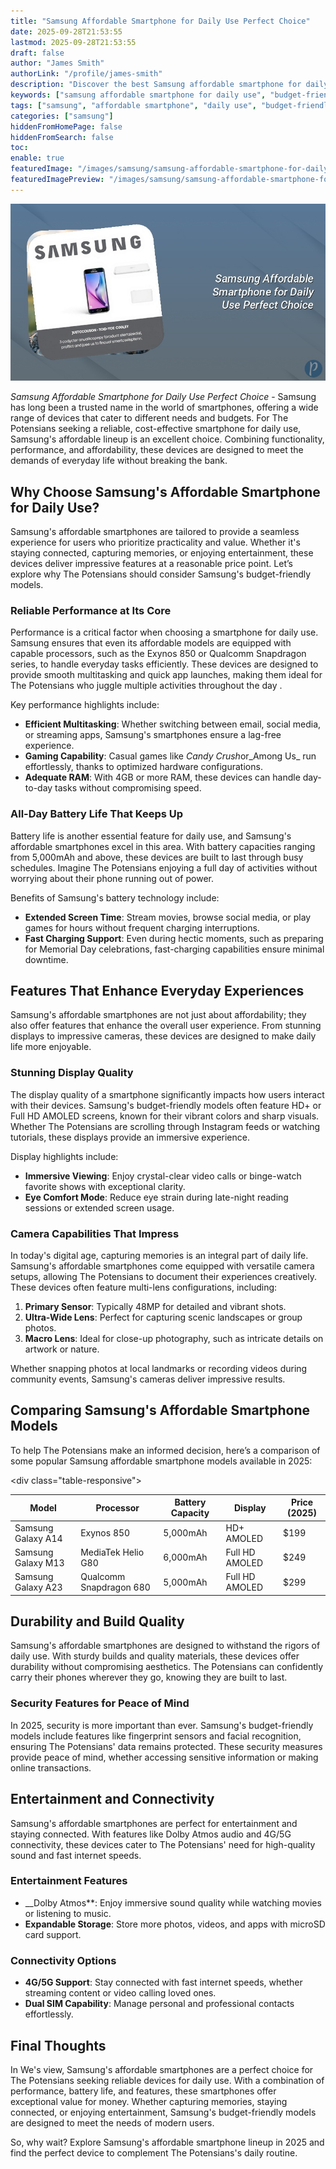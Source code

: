 ```yaml
---
title: "Samsung Affordable Smartphone for Daily Use Perfect Choice"
date: 2025-09-28T21:53:55
lastmod: 2025-09-28T21:53:55
draft: false
author: "James Smith"
authorLink: "/profile/james-smith"
description: "Discover the best Samsung affordable smartphone for daily use. Enjoy top features, reliability, and style without breaking the bank. Explore more now!"
keywords: ["samsung affordable smartphone for daily use", "budget-friendly Samsung smartphones", "daily use smartphone features"]
tags: ["samsung", "affordable smartphone", "daily use", "budget-friendly"]
categories: ["samsung"]
hiddenFromHomePage: false
hiddenFromSearch: false
toc:
enable: true
featuredImage: "/images/samsung/samsung-affordable-smartphone-for-daily-use-perfect-choice.jpg"
featuredImagePreview: "/images/samsung/samsung-affordable-smartphone-for-daily-use-perfect-choice.jpg"
---
```


![Samsung Affordable Smartphone for Daily Use Perfect Choice](/images/samsung/samsung-affordable-smartphone-for-daily-use-perfect-choice.jpg)



*Samsung Affordable Smartphone for Daily Use Perfect Choice* - Samsung has long been a trusted name in the world of smartphones, offering a wide range of devices that cater to different needs and budgets. For The Potensians seeking a reliable, cost-effective smartphone for daily use, Samsung's affordable lineup is an excellent choice. Combining functionality, performance, and affordability, these devices are designed to meet the demands of everyday life without breaking the bank. 

## Why Choose Samsung's Affordable Smartphone for Daily Use?

Samsung's affordable smartphones are tailored to provide a seamless experience for users who prioritize practicality and value. Whether it's staying connected, capturing memories, or enjoying entertainment, these devices deliver impressive features at a reasonable price point. Let’s explore why The Potensians should consider Samsung's budget-friendly models.

### Reliable Performance at Its Core

Performance is a critical factor when choosing a smartphone for daily use. Samsung ensures that even its affordable models are equipped with capable processors, such as the Exynos 850 or Qualcomm Snapdragon series, to handle everyday tasks efficiently. These devices are designed to provide smooth multitasking and quick app launches, making them ideal for The Potensians who juggle multiple activities throughout the day .

Key performance highlights include:

- **Efficient Multitasking**: Whether switching between email, social media, or streaming apps, Samsung's smartphones ensure a lag-free experience.
- **Gaming Capability**: Casual games like *Candy Crush*or_Among Us_ run effortlessly, thanks to optimized hardware configurations.
- **Adequate RAM**: With 4GB or more RAM, these devices can handle day-to-day tasks without compromising speed.

### All-Day Battery Life That Keeps Up

Battery life is another essential feature for daily use, and Samsung's affordable smartphones excel in this area. With battery capacities ranging from 5,000mAh and above, these devices are built to last through busy schedules. Imagine The Potensians enjoying a full day of activities without worrying about their phone running out of power.

Benefits of Samsung's battery technology include:

- **Extended Screen Time**: Stream movies, browse social media, or play games for hours without frequent charging interruptions.
- **Fast Charging Support**: Even during hectic moments, such as preparing for Memorial Day celebrations, fast-charging capabilities ensure minimal downtime.

## Features That Enhance Everyday Experiences

Samsung's affordable smartphones are not just about affordability; they also offer features that enhance the overall user experience. From stunning displays to impressive cameras, these devices are designed to make daily life more enjoyable.

### Stunning Display Quality

The disp​lay quality of a smartphone significantly impacts how users interact with their devices. Samsung's budget-friendly models often feature HD+ or Full HD AMOLED screens, known for their vibrant colors and sharp visuals. Whether The Potensians are scrolling through Instagram feeds or watching tutorials, these displays provide an immersive experience.

Display highlights include:

- **Immersive Viewing**: Enjoy crystal-clear video calls or binge-watch favorite shows with exceptional clarity.
- **Eye Comfort Mode**: Reduce eye strain during late-night reading sessions or extended screen usage.

### Camera Capabilities That Impress

In today's digital age, capturing memories is an integral part of daily life. Samsung's affordable smartphones come equipped with versatile camera setups, allowing The Potensians to document their experiences creatively. These devices often feature multi-lens configurations, including:

1. **Primary Sensor**: Typically 48MP for detailed and vibrant shots.
2. **Ultra-Wide Lens**: Perfect for capturing scenic landscapes or group photos.
3. **Macro Lens**: Ideal for close-up photography, such as intricate details on artwork or nature.

Whether snapping photos at local landmarks or recording videos during community events, Samsung's cameras deliver impressive results.

## Comparing Samsung's Affordable Smartphone Models

To help The Potensians make an informed decision, here’s a comparison of some popular Samsung affordable smartphone models available in 2025:

<div​ class="table-responsive">
<table class="html-table">
<thead>
<tr>
<th>Model</th>
<th>Processor</th>
<th>Battery Capacity</th>
<th>Display</th>
<th>Price (2025)</th>
</tr>
</thead>
<tbody>
<tr>
<td>Samsung Galaxy A14</td>
<td>Exynos 850</td>
<td>5,000mAh</td>
<td>HD+ AMOLED</td>
<td>$199</td>
</tr>
<tr>
<td>Samsung Galaxy M13</td>
<td>MediaTek Helio G80</td>
<td>6,000mAh</td>
<td>Full HD AMOLED</td>
<td>$249</td>
</tr>
<tr>
<td>Samsung Galaxy A23</td>
<td>Qualcomm Snapdragon 680</td>
<td>5,000mAh</td>
<td>Full HD AMOLED</td>
<td>$299</td>
</tr>
</tbody>
</table>
</div>

## Durability and Build Quality

Samsung's affordable smartphones are designed to withstand the rigors of daily use. With sturdy builds and quality materials, these devices offer durability without compromising aesthetics. The Potensians can confidently carry their phones wherever they go, knowing they are built to last.

### Security Features for Peace of Mind

In 2025, security is more important than ever.  Samsung's budget-friendly models include features like fingerprint sensors and facial recognition, ensuring The Potensians' data remains protected. These security measures provide peace of mind, whether accessing sensitive information or making online transactions.

## Entertainment and Connectivity

Samsung's affordable smartphones are perfect for entertainment and staying connected. With features like Dolby Atmos audio and 4G/5G connectivity, these devices cater to The Potensians' need for high-quality sound and fast internet speeds.

### Entertainment Features

- __Dolby Atmos**: Enjoy immersive sound quality while watching movies or listening to music.
- **Expandable Storage**: Store more photos, videos, and apps with microSD card support.

### Connectivity Options

- **4G/5G Support**: Stay connected with fast internet speeds, whether streaming content or video calling loved ones.
- **Dual SIM Capability**: Man​age personal and professional contacts effortlessly.

## Final Thoughts

In We's view, Samsung's affordable smartphones are a perfect choice for The Potensians seeking reliable devices for daily use. With a combination of performance, battery life, and features, these smartphones offer exceptional value for money. Whether capturing memories, staying connected, or enjoying entertainment, Samsung's budget-friendly models are designed to meet the needs of modern users.

So, why wait? Explore Samsung​'s affordable smartphone lineup in 2025 and find the perfect device to complement The Potensians's daily routine.